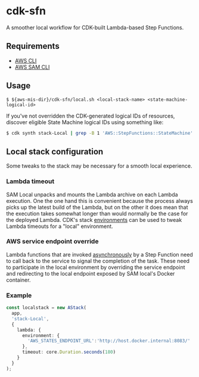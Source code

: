 # cdk-sfn

A smoother local workflow for CDK-built Lambda-based Step Functions.

## Requirements

* [AWS CLI](https://docs.aws.amazon.com/cli/latest/userguide/cli-chap-install.html)
* [AWS SAM CLI](https://aws.amazon.com/serverless/sam/)

## Usage

```
$ ${aws-mis-dir}/cdk-sfn/local.sh <local-stack-name> <state-machine-logical-id>
```

If you've not overridden the CDK-generated logical IDs of resources, discover
eligible State Machine logical IDs using something like:

```sh
$ cdk synth stack-Local | grep -B 1 'AWS::StepFunctions::StateMachine'
```

## Local stack configuration

Some tweaks to the stack may be necessary for a smooth local experience.

### Lambda timeout

SAM Local unpacks and mounts the Lambda archive on each Lambda execution.  One
the one hand this is convenient because the process always picks up the latest
build of the Lambda, but on the other it does mean that the execution takes
somewhat longer than would normally be the case for the deployed Lambda.  CDK's
stack [environments] can be used to tweak Lambda timeouts for a "local"
environment.

### AWS service endpoint override

Lambda functions that are invoked [asynchronously][wait-for] by a Step Function
need to call back to the service to signal the completion of the task.  These
need to participate in the local environment by overriding the service endpoint
and redirecting to the local endpoint exposed by SAM local's Docker container.

### Example

```typescript
const localstack = new AStack(
  app,
  'stack-Local',
  {
    lambda: {
      environment: {
        'AWS_STATES_ENDPOINT_URL':'http://host.docker.internal:8083/'
      },
      timeout: core.Duration.seconds(180)
    }
  }
);
```

[environments]: https://docs.aws.amazon.com/cdk/latest/guide/environments.html
[wait-for]: https://docs.aws.amazon.com/step-functions/latest/dg/callback-task-sample-sqs.html#call-back-lambda-example

